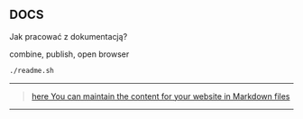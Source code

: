 
## DOCS

Jak pracować z dokumentacją?


combine, publish, open browser

```bash
./readme.sh
```




---

> [here You can maintain the content for your website in Markdown files](https://github.com/codereview-pl/examples/edit/main/DOCS.md)

---